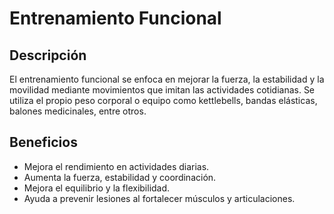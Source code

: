 # Entrenamiento Funcional

## Descripción
El entrenamiento funcional se enfoca en mejorar la fuerza, la estabilidad y la movilidad mediante movimientos que imitan las actividades cotidianas. Se utiliza el propio peso corporal o equipo como kettlebells, bandas elásticas, balones medicinales, entre otros.

## Beneficios
- Mejora el rendimiento en actividades diarias.
- Aumenta la fuerza, estabilidad y coordinación.
- Mejora el equilibrio y la flexibilidad.
- Ayuda a prevenir lesiones al fortalecer músculos y articulaciones.
